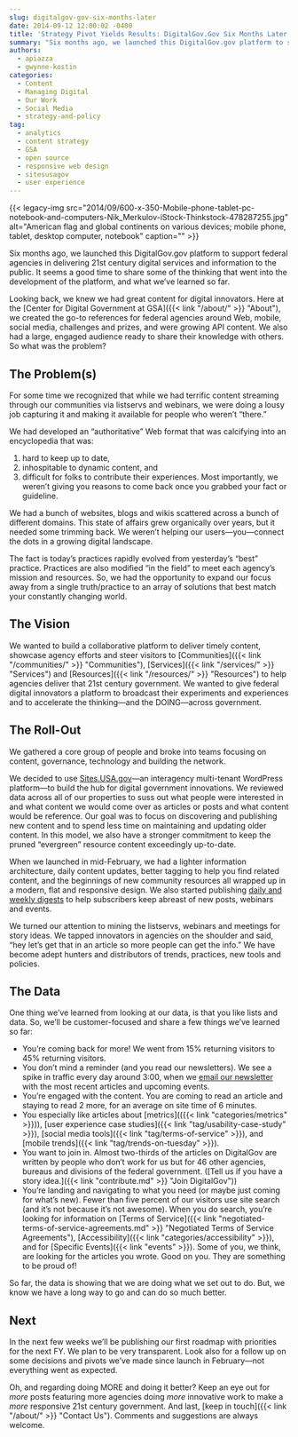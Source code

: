 ```yaml
---
slug: digitalgov-gov-six-months-later
date: 2014-09-12 12:00:02 -0400
title: 'Strategy Pivot Yields Results: DigitalGov.Gov Six Months Later'
summary: "Six months ago, we launched this DigitalGov.gov platform to support federal agencies in delivering 21st century digital services and information to the public. It seems a good time to share some of the thinking that went into the development of the platform, and what we've learned so far."
authors:
  - apiazza
  - gwynne-kostin
categories:
  - Content
  - Managing Digital
  - Our Work
  - Social Media
  - strategy-and-policy
tag:
  - analytics
  - content strategy
  - GSA
  - open source
  - responsive web design
  - sitesusagov
  - user experience
---
```


{{< legacy-img src="2014/09/600-x-350-Mobile-phone-tablet-pc-notebook-and-computers-Nik_Merkulov-iStock-Thinkstock-478287255.jpg" alt="American flag and global continents on various devices; mobile phone, tablet, desktop computer, notebook" caption="" >}} 

Six months ago, we launched this DigitalGov.gov platform to support federal agencies in delivering 21st century digital services and information to the public. It seems a good time to share some of the thinking that went into the development of the platform, and what we&#8217;ve learned so far.

Looking back, we knew we had great content for digital innovators. Here at the [Center for Digital Government at GSA]({{< link "/about/" >}} "About"), we created the go-to references for federal agencies around Web, mobile, social media, challenges and prizes, and were growing API content. We also had a large, engaged audience ready to share their knowledge with others. So what was the problem?

## The Problem(s)

For some time we recognized that while we had terrific content streaming through our communities via listservs and webinars, we were doing a lousy job capturing it and making it available for people who weren’t “there.”

We had developed an “authoritative” Web format that was calcifying into an encyclopedia that was:

  1. hard to keep up to date,
  2. inhospitable to dynamic content, and
  3. difficult for folks to contribute their experiences. Most importantly, we weren’t giving you reasons to come back once you grabbed your fact or guideline.

We had a bunch of websites, blogs and wikis scattered across a bunch of different domains. This state of affairs grew organically over years, but it needed some trimming back. We weren’t helping our users—you—connect the dots in a growing digital landscape.

The fact is today’s practices rapidly evolved from yesterday’s “best” practice. Practices are also modified “in the field” to meet each agency’s mission and resources. So, we had the opportunity to expand our focus away from a single truth/practice to an array of solutions that best match your constantly changing world.

## The Vision

We wanted to build a collaborative platform to deliver timely content, showcase agency efforts and steer visitors to [Communities]({{< link "/communities/" >}} "Communities"), [Services]({{< link "/services/" >}} "Services") and [Resources]({{< link "/resources/" >}} "Resources") to help agencies deliver that 21st century government. We wanted to give federal digital innovators a platform to broadcast their experiments and experiences and to accelerate the thinking—and the DOING—across government.

## The Roll-Out

We gathered a core group of people and broke into teams focusing on content, governance, technology and building the network.

We decided to use [Sites.USA.gov](https://Sites.USA.gov "Sites.USA.gov")—an interagency multi-tenant WordPress platform—to build the hub for digital government innovations. We reviewed data across all of our properties to suss out what people were interested in and what content we would come over as articles or posts and what content would be reference. Our goal was to focus on discovering and publishing new content and to spend less time on maintaining and updating older content. In this model, we also have a stronger commitment to keep the pruned “evergreen” resource content exceedingly up-to-date.

When we launched in mid-February, we had a lighter information architecture, daily content updates, better tagging to help you find related content, and the beginnings of new community resources all wrapped up in a modern, flat and responsive design. We also started publishing [daily and weekly digests](http://public.govdelivery.com/accounts/USHOWTO/subscriber/new) to help subscribers keep abreast of new posts, webinars and events.

We turned our attention to mining the listservs, webinars and meetings for story ideas. We tapped innovators in agencies on the shoulder and said, “hey let’s get that in an article so more people can get the info.” We have become adept hunters and distributors of trends, practices, new tools and policies.

## The Data

One thing we’ve learned from looking at our data, is that you like lists and data. So, we’ll be customer-focused and share a few things we’ve learned so far:

  * You’re coming back for more! We went from 15% returning visitors to 45% returning visitors.
  * You don’t mind a reminder (and you read our newsletters). We see a spike in traffic every day around 3:00, when we [email our newsletter](http://public.govdelivery.com/accounts/USHOWTO/subscriber/new) with the most recent articles and upcoming events.
  * You’re engaged with the content. You are coming to read an article and staying to read 2 more, for an average on site time of 6 minutes.
  * You especially like articles about [metrics](({{< link "categories/metrics" >}})), [user experience case studies]({{< link "tag/usability-case-study" >}}), [social media tools]({{< link "tag/terms-of-service" >}}), and [mobile trends]({{< link "tag/trends-on-tuesday" >}}).
  * You want to join in. Almost two-thirds of the articles on DigitalGov are written by people who don’t work for us but for 46 other agencies, bureaus and divisions of the federal government. ([Tell us if you have a story idea.]({{< link "contribute.md" >}} "Join DigitalGov"))
  * You’re landing and navigating to what you need (or maybe just coming for what’s new). Fewer than five percent of our visitors use site search (and it’s not because it’s not awesome). When you do search, you’re looking for information on [Terms of Service]({{< link "negotiated-terms-of-service-agreements.md" >}} "Negotiated Terms of Service Agreements"), [Accessibility]({{< link "categories/accessibility" >}}), and for [Specific Events]({{< link "events" >}}). Some of you, we think, are looking for the articles you wrote. Good on you. They are something to be proud of!

So far, the data is showing that we are doing what we set out to do. But, we know we have a long way to go and can do so much better.

## Next

In the next few weeks we’ll be publishing our first roadmap with priorities for the next FY. We plan to be very transparent. Look also for a follow up on some decisions and pivots we’ve made since launch in February—not everything went as expected.

Oh, and regarding doing MORE and doing it better? Keep an eye out for _more_ posts featuring more agencies doing _more_ innovative work to make a _more_ responsive 21st century government. And last, [keep in touch]({{< link "/about/" >}} "Contact Us"). Comments and suggestions are always welcome.